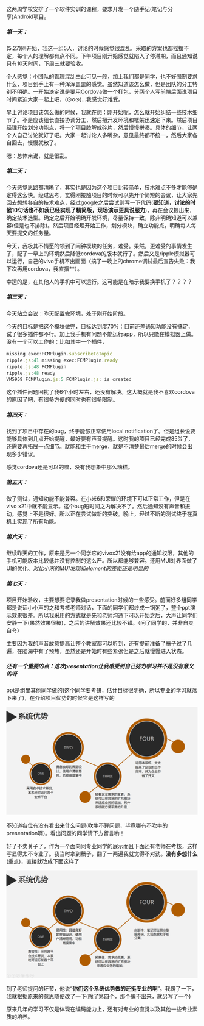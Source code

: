 这两周学校安排了一个软件实训的课程，要求开发一个随手记(笔记与分享)Android项目。

##### 第一天：

(5.27)刚开始，我这一组5人，讨论的时候感觉很混乱，采取的方案也都摇摆不定，每个人的理解都有点不同。下午项目刚开始感觉就陷入了停滞期，而且通知说只有10天时间，下周三就要验收。

个人感觉：小团队的管理混乱由此可见一般，加上我们都是同学，也不好强制要求什么，项目到手上有一种浑浑噩噩的感觉。虽然知道该怎么做，但是团队的分工特别不明确。一开始决定说是要用Cordova做一个打包，分两个人写前端后面说项目时间紧迫大家一起上吧，(⊙o⊙)…我感觉好难受。

早上讨论项目该怎么做的时候，我就在想：刚开始呢，怎么就开始纠结一些技术细节了。不是应该组长直接协调分工，然后把开发环境和框架迅速定下来。然后项目经理开始划分功能点，将一个项目肢解成碎片，然后慢慢拼凑。具体的细节，让两个人自己讨论就好了吧。大家一起讨论人多嘴杂，意见最终都不统一，然后大家各自回去，慢慢就散了。

嗯：总体来说，就是很乱。

##### 第二天：

今天感觉思路都清晰了，其实也是因为这个项目比较简单，技术难点不多才能够确定得这么快。经过思考，觉得刚接触项目的时候可以先开个简短的会议，让大家先回去想想各自的技术难点，经过google之后尝试则写一下代码(**要知道，讨论的时候10句话也不如我已经实现了精简版，现场演示更具说服力**)，再在会议提出来，确定技术选型。确定之后开始明确开发环境，尽量保持一致，除非明确知道可以兼容(但是也不排除)。然后项目经理开始工作，划分模块，确立功能点，明确每人每天要提交的任务量。 

今天，我极其不情愿的领到了闹钟模块的任务，难受。果然，更难受的事情发生了，配了一早上的环境然后降低cordova的版本就行了。然后又是ripple模拟器可以运行，自己的vivo手机不出画面（搞了一晚上的chrome调试最后宣告失败：我下次再用cordova，我直播**）。

幸运的是，在其他人的手机中可以运行。这可能是在暗示我要换手机了？？？？



##### 第三天：

今天站立会议：昨天配置完环境，处于刚开始阶段。

今天的目标是把这个模块做完，目标达到度70%：目前还差通知功能没有搞定，试了很多插件都不行。加上我手机有问题不能运行app，所以只能在模拟器上做。没有一个可以工作的：比如其中一个插件，

```js
missing exec:FCMPlugin.subscribeToTopic
ripple.js:41 missing exec:FCMPlugin.ready
ripple.js:48 FCMPlugin
ripple.js:48 ready
VM5959 FCMPlugin.js:5 FCMPlugin.js: is created
```

这个插件问题困扰了我6个小时左右，还没有解决。这大概就是我不喜欢cordova的原因了吧，有很多方便的同时也有很多限制。



##### 第四天：

找到了项目中存在的bug，终于能够正常使用local notification了。但是组长说要能够具体到几点开始提醒，最好要有声音提醒。这时我的项目已经完成85%了，还需要再拓展一点细节。就能和主干merge，就是不清楚最后merge的时候会出现多少错误。

感觉cordova还是可以的嘛，没有我想象中那么糟糕。



##### 第五天：

做了测试，通知功能不能兼容。在小米6和荣耀的环境下可以正常工作，但是在vivo x21中就不能显示。这个bug短时间之内解决不了。然后通知没有声音和振动，感觉上不是很好。所以正在尝试做新的突破。晚上，经过不断的测试终于在真机上实现了所有功能。



##### 第六天：

继续昨天的工作，原来是另一个同学它的vivox21没有给app的通知权限，其他的手机可能版本比较低并没有控制的这么严。所以都能够兼容。还用MUI对界面做了UI的优化、*对比小米的MUI发现和element的差距还是明显的*



##### 第七天：

项目开始验收，主要想要记录我做presentation时候的一些感受。前面好多组同学都是说话小小声的之和考核老师对话，下面的同学们都炒成一锅粥了，整个ppt演示效果很差。所以我采用的方式就是先和老师沟通下可以开始之后，大声让同学们安静一下(果然效果很棒)，之后的讲解效果还比较不错。（问了同学的，并非自卖自夸）

主要因为我的声音故意提高让整个教室都可以听到，还有提前准备了稿子过了几遍，在脑海中有了预热，虽然还是开始时有些紧张但是之后就慢慢进入状态。

##### 还有一个重要的点：这次presentation让我感受到自己努力学习并不是没有意义的呀

ppt是组里其他同学做的(这个同学要考研，估计目标很明确，所以专业的学习就落下来了)，在介绍项目优势的时候它是这样写的

<img src="https://github.com/krystalics/krystalics.github.io/blob/master/_posts/img/41.png?raw=true">

不知道各位有没有看出来什么问题(吹牛不算问题，毕竟哪有不吹牛的presentation啊)。看出问题的同学请下方留言哟！

好了不卖关子了，作为一个面向同专业同学的展示而且下面还有老师在考核，这样写显得太不专业了。我当时拿到稿子，翻了一两遍我就觉得不对劲。**没有多想什么**(重点)，直接就改成下面这样了

<img src="https://github.com/krystalics/krystalics.github.io/blob/master/_posts/img/42.png?raw=true">

到了老师提问的环节，他说“**你们这个系统优势做的还挺专业的啊**”。我愣了一下，我就根据原来的意思随便改了一下(除了第四个，那个编不出来，就另写了一个)

原来几年的学习不仅是体现在编码能力上，还有对专业的直觉以及其他一些专业素质的培养。





